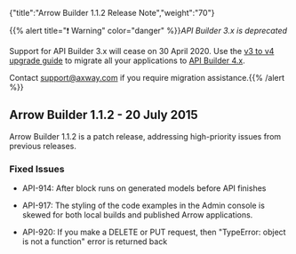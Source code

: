 {"title":"Arrow Builder 1.1.2 Release Note","weight":"70"}

{{% alert title="❗️ Warning" color="danger" %}}*API Builder 3.x is deprecated*

Support for API Builder 3.x will cease on 30 April 2020. Use the [v3 to v4 upgrade guide](https://docs.axway.com/bundle/API_Builder_4x_allOS_en/page/api_builder_v3_to_v4_upgrade_guide.html) to migrate all your applications to [API Builder 4.x](https://docs.axway.com/bundle/API_Builder_4x_allOS_en/page/api_builder_getting_started_guide.html).

Contact [support@axway.com](mailto:support@axway.com) if you require migration assistance.{{% /alert %}}

## Arrow Builder 1.1.2 - 20 July 2015

Arrow Builder 1.1.2 is a patch release, addressing high-priority issues from previous releases.

### Fixed Issues

* API-914: After block runs on generated models before API finishes

* API-917: The styling of the code examples in the Admin console is skewed for both local builds and published Arrow applications.

* API-920: If you make a DELETE or PUT request, then "TypeError: object is not a function" error is returned back
